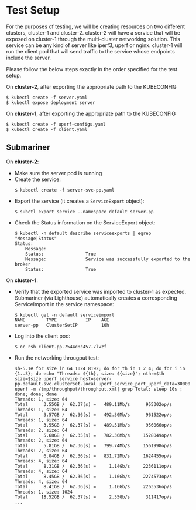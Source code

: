 # Test Setup

For the purposes of testing, we will be creating resources on two different clusters, cluster-1 and cluster-2. cluster-2 will have a service that will be exposed on cluster-1 through the multi-cluster networking solution. This service can be any kind of server like iperf3, uperf or nginx. cluster-1 will run the client pod that will send traffic to the service whose endpoints include the server.

Please follow the below steps exactly in the order specified for the test setup.

On **cluster-2**, after exporting the appropriate path to the KUBECONFIG

```
$ kubectl create -f server.yaml
$ kubectl expose deployment server
```
On **cluster-1**, after exporting the appropriate path to the KUBECONFIG

```
$ kubectl create -f uperf-configs.yaml
$ kubectl create -f client.yaml
```

## Submariner

On **cluster-2**:
 - Make sure the server pod is running
 - Create the service:
    ```
    $ kubectl create -f server-svc-pp.yaml
    ```
 - Export the service (it creates a `ServiceExport` object):
    ```
    $ subctl export service --namespace default server-pp
    ```
 - Check the Status information on the ServiceExport object:
    ```
    $ kubectl -n default describe serviceexports | egrep "Message|Status"
    Status:
        Message:
        Status:                True
        Message:               Service was successfully exported to the broker
        Status:                True
    ```

On **cluster-1**:
 - Verify that the exported service was imported to cluster-1 as expected. Submariner (via Lighthouse) automatically creates a corresponding ServiceImport in the service namespace:
    ```
    $ kubectl get -n default serviceimport
    NAME        TYPE           IP    AGE
    server-pp   ClusterSetIP         10h
    ```
 - Log into the client pod:
    ```
    $ oc rsh client-pp-7544c8c457-7lvzf
    ```
 - Run the networking througput test:
    ```
    sh-5.1# for size in 64 1024 8192; do for th in 1 2 4; do for i in {1..3}; do echo "Threads: ${th}, size: ${size}"; nthr=$th size=$size uperf_service_host=server-pp.default.svc.clusterset.local uperf_service_port_uperf_data=30000 uperf -m /tmp/throughput/throughput.xml| grep Total; sleep 10s ; done; done; done
    Threads: 1, size: 64
    Total      3.55GB /  62.37(s) =   489.11Mb/s      955302op/s
    Threads: 1, size: 64
    Total      3.57GB /  62.36(s) =   492.30Mb/s      961522op/s
    Threads: 1, size: 64
    Total      3.55GB /  62.37(s) =   489.51Mb/s      956066op/s
    Threads: 2, size: 64
    Total      5.68GB /  62.35(s) =   782.36Mb/s     1528049op/s
    Threads: 2, size: 64
    Total      5.81GB /  62.36(s) =   799.74Mb/s     1561998op/s
    Threads: 2, size: 64
    Total      6.04GB /  62.36(s) =   831.72Mb/s     1624455op/s
    Threads: 4, size: 64
    Total      8.31GB /  62.36(s) =     1.14Gb/s     2236111op/s
    Threads: 4, size: 64
    Total      8.45GB /  62.36(s) =     1.16Gb/s     2274573op/s
    Threads: 4, size: 64
    Total      8.41GB /  62.36(s) =     1.16Gb/s     2263536op/s
    Threads: 1, size: 1024
    Total     18.52GB /  62.37(s) =     2.55Gb/s      311417op/s
    ...
    ```